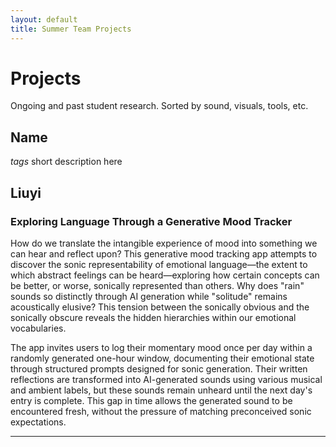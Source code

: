```yaml
---
layout: default
title: Summer Team Projects
---
```


# Projects

Ongoing and past student research. Sorted by sound, visuals, tools, etc.

## Name 
*tags*
short description here

## Liuyi
### Exploring Language Through a Generative Mood Tracker

How do we translate the intangible experience of mood into something we can hear and reflect upon? This generative mood tracking app attempts to discover the sonic representability of emotional language—the extent to which abstract feelings can be heard—exploring how certain concepts can be better, or worse, sonically represented than others. Why does "rain" sounds so distinctly through AI generation while "solitude" remains acoustically elusive? This tension between the sonically obvious and the sonically obscure reveals the hidden hierarchies within our emotional vocabularies.

The app invites users to log their momentary mood once per day within a randomly generated one-hour window, documenting their emotional state through structured prompts designed for sonic generation. Their written reflections are transformed into AI-generated sounds using various musical and ambient labels, but these sounds remain unheard until the next day's entry is complete. This gap in time allows the generated sound to be encountered fresh, without the pressure of matching preconceived sonic expectations.

---
